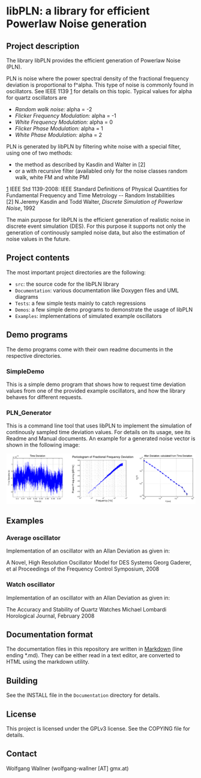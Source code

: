 
libPLN: a library for efficient Powerlaw Noise generation
==============================================================

Project description
-------------------------------

The library libPLN provides the efficient generation of Powerlaw Noise (PLN).

PLN is noise where the power spectral density of the fractional frequency deviation is proportional to f^alpha.
This type of noise is commonly found in oscillators.
See IEEE 1139 [1] for details on this topic.
Typical values for alpha for quartz oscillators are

* *Random walk noise:* alpha = -2
* *Flicker Frequency Modulation:* alpha = -1
* *White Frequency Modulation:* alpha = 0
* *Flicker Phase Modulation:* alpha = 1
* *White Phase Modulation:* alpha = 2    

PLN is generated by libPLN by filtering white noise with a special filter, using one of two methods:

* the method as described by Kasdin and Walter in [2]
* or a with recursive filter (availabled only for the noise classes random walk, white FM and white PM) 

[1] IEEE Std 1139-2008: IEEE Standard Definitions of Physical Quantities for Fundamental Frequency and Time Metrology -- Random Instabilities  
[2] N.Jeremy Kasdin and Todd Walter, *Discrete Simulation of Powerlaw Noise*, 1992

The main purpose for libPLN  is the efficient generation of realistic noise in discrete event simulation (DES).
For this purpose it supports not only the generation of continously sampled noise data, but also the estimation of 
noise values in the future.

Project contents
-------------------------------

The most important project directories are the following:

* `src`: the source code for the libPLN library
* `Documentation`: various documentation like Doxygen files and UML diagrams
* `Tests`: a few simple tests mainly to catch regressions
* `Demos`: a few simple demo programs to demonstrate the usage of libPLN
* `Examples`: implementations of simulated example oscillators 

Demo programs
-------------------------------

The demo programs come with their own readme documents in the respective directories.
 
### SimpleDemo

This is a simple demo program that shows how to request time deviation values from one of the provided example oscillators,
and how the library behaves for different requests.

### PLN_Generator

This is a command line tool that uses libPLN to implement the simulation of continously sampled time deviation values.
For details on its usage, see its Readme and Manual documents.
An example for a generated noise vector is shown in the following image:

![PLN_Generator example](img/PLN_Generator_Example.png)

Examples
-------------------------------
 
### Average oscillator 

Implementation of an oscillator with an Allan Deviation as given in:

A Novel, High Resolution Oscillator Model for DES Systems
Georg Gaderer, et al
Proceedings of the Frequency Control Symposium, 2008

### Watch oscillator

Implementation of an oscillator with an Allan Deviation as given in:

The Accuracy and Stability of Quartz Watches
Michael Lombardi
Horological Journal, February 2008

Documentation format
-------------------------------
 
The documentation files in this repository are written in [Markdown][1] (line ending *.md).
They can be either read in a text editor, are converted to HTML using the markdown utility.

[1]: https://daringfireball.net/projects/markdown/

Building
---------------------

See the INSTALL file in the `Documentation` directory for details.

License
---------------------

This project is licensed under the GPLv3 license. See the COPYING file for details.

Contact
---------------------

Wolfgang Wallner (wolfgang-wallner [AT] gmx.at)
